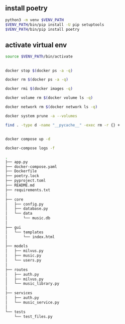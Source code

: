 ## install poetry

```bash
python3 -m venv $VENV_PATH
$VENV_PATH/bin/pip install -U pip setuptools
$VENV_PATH/bin/pip install poetry
```

## activate virtual env
```bash
source $VENV_PATh/bin/activate
```

## #####

```bash
docker stop $(docker ps -a -q)
```

```bash
docker rm $(docker ps -a -q)
```

```bash
docker rmi $(docker images -q)
```

```bash
docker volume rm $(docker volume ls -q)
```

```bash
docker network rm $(docker network ls -q)
```

```bash
docker system prune -a --volumes
```

```bash
find . -type d -name "__pycache__" -exec rm -r {} +
```
 
## ######

```bash
docker compose up -d
```

```bash
docker-compose logs -f
```


```bash
.
├── app.py
├── docker-compose.yaml
├── Dockerfile
├── poetry.lock
├── pyproject.toml
├── README.md
├── requirements.txt
│
├── core
│   ├── config.py
│   ├── database.py
│   └── data
│       └── music.db
│
├── gui
│   └── templates
│       └── index.html
│
├── models
│   ├── milvus.py
│   ├── music.py
│   └── users.py
│
├── routes
│   ├── auth.py
│   ├── milvus.py
│   └── music_library.py
│
├── services
│   ├── auth.py
│   └── music_service.py
│
└── tests
    └── test_files.py
```